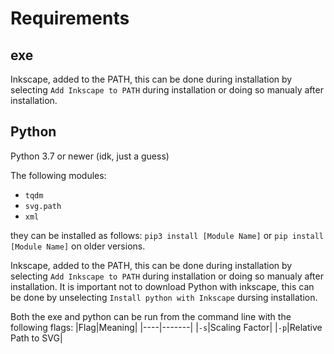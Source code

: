 # Requirements

## exe

Inkscape, added to the PATH, this can be done during installation by selecting `Add Inkscape to PATH` during installation or doing so manualy after installation.

## Python

Python 3.7 or newer (idk, just a guess)

The following modules:

- `tqdm`
- `svg.path`
- `xml`

they can be installed as follows:
`pip3 install [Module Name]` or `pip install [Module Name]` on older versions.

Inkscape, added to the PATH, this can be done during installation by selecting `Add Inkscape to PATH` during installation or doing so manualy after installation. It is important not to download Python with inkscape, this can be done by unselecting `Install python with Inkscape` dursing installation.

Both the exe and python can be run from the command line with the following flags:
|Flag|Meaning|
|----|-------|
|`-s`|Scaling Factor|
|`-p`|Relative Path to SVG|